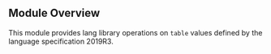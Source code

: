 ## Module Overview

This module provides lang library operations on `table` values defined by the language specification 2019R3.
